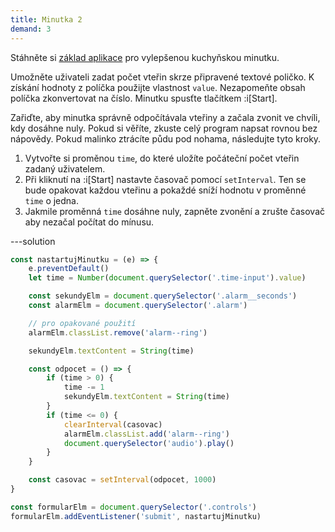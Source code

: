 ```yaml
---
title: Minutka 2
demand: 3
---
```


Stáhněte si [základ aplikace](https://github.com/Czechitas-podklady-WEB/cviceni-minutka-2/archive/refs/heads/main.zip) pro vylepšenou kuchyňskou minutku.

Umožněte uživateli zadat počet vteřin skrze připravené textové poličko. K získání hodnoty z políčka použijte vlastnost `value`. Nezapomeňte obsah políčka zkonvertovat na číslo. Minutku spusťte tlačítkem :i[Start].

Zařiďte, aby minutka správně odpočítávala vteřiny a začala zvonit ve chvíli, kdy dosáhne nuly. Pokud si věříte, zkuste celý program napsat rovnou bez nápovědy. Pokud malinko ztrácíte půdu pod nohama, následujte tyto kroky.

1. Vytvořte si proměnou `time`, do které uložíte počáteční počet vteřin zadaný uživatelem.
1. Při kliknutí na :i[Start] nastavte časovač pomocí `setInterval`. Ten se bude opakovat každou vteřinu a pokaždé sníží hodnotu v proměnné `time` o jedna.
1. Jakmile proměnná `time` dosáhne nuly, zapněte zvonění a zrušte časovač aby nezačal počítat do mínusu.

---solution

```js
const nastartujMinutku = (e) => {
	e.preventDefault()
	let time = Number(document.querySelector('.time-input').value)

	const sekundyElm = document.querySelector('.alarm__seconds')
	const alarmElm = document.querySelector('.alarm')

	// pro opakované použití
	alarmElm.classList.remove('alarm--ring')

	sekundyElm.textContent = String(time)

	const odpocet = () => {
		if (time > 0) {
			time -= 1
			sekundyElm.textContent = String(time)
		}
		if (time <= 0) {
			clearInterval(casovac)
			alarmElm.classList.add('alarm--ring')
			document.querySelector('audio').play()
		}
	}

	const casovac = setInterval(odpocet, 1000)
}

const formularElm = document.querySelector('.controls')
formularElm.addEventListener('submit', nastartujMinutku)
```
